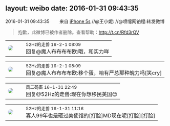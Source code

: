 layout: weibo
date: 2016-01-31 09:43:35
---
<meta name="referrer" content="no-referrer" />

2016-01-31 09:43:35  &nbsp;&nbsp;&nbsp;&nbsp;&nbsp;&nbsp; 来自 <a href="sinaweibo://customweibosource" rel="nofollow">iPhone 5s</a>
//@王小妮: //@喷嚏网铂程:转发微博
>  抱歉，此微博已被作者删除。查看帮助：http://t.cn/Rfd3rQV

<table style="width: 100%;">
  <tr>
    <td style="width: 40px;"><img style="border-radius:50%" src="https://tva4.sinaimg.cn/crop.0.0.180.180.50/8beaf773jw1e8qgp5bmzyj2050050aa8.jpg?KID=imgbed,tva&Expires=1624464141&ssig=q55hDnJLTn"></td>
    <td colspan="2"><small>52Hz的走兽 16-2-1 08:09</small><br/>回复@魔人布布布布欧:哦，和实力咩</td>
  </tr>
</table>

<table style="width: 100%;">
  <tr>
    <td style="width: 40px;"><img style="border-radius:50%" src="https://tva4.sinaimg.cn/crop.0.0.180.180.50/8beaf773jw1e8qgp5bmzyj2050050aa8.jpg?KID=imgbed,tva&Expires=1624464141&ssig=q55hDnJLTn"></td>
    <td colspan="2"><small>52Hz的走兽 16-2-1 08:09</small><br/>回复@魔人布布布布欧:移个蛋，咱有严总那种魄力吗[笑cry]</td>
  </tr>
</table>

<table style="width: 100%;">
  <tr>
    <td style="width: 40px;"><img style="border-radius:50%" src="https://tva3.sinaimg.cn/crop.0.0.639.639.50/6d2a6003jw8f3idy69w2gj20hs0hrt9g.jpg?KID=imgbed,tva&Expires=1624464141&ssig=wVeZFglutd"></td>
    <td colspan="2"><small>风二码畜 16-1-31 22:49</small><br/>回复@52Hz的走兽:现在你想移民美国😌</td>
  </tr>
</table>

<table style="width: 100%;">
  <tr>
    <td style="width: 40px;"><img style="border-radius:50%" src="https://tva4.sinaimg.cn/crop.0.0.180.180.50/8beaf773jw1e8qgp5bmzyj2050050aa8.jpg?KID=imgbed,tva&Expires=1624464141&ssig=q55hDnJLTn"></td>
    <td colspan="2"><small>52Hz的走兽 16-1-31 11:16</small><br/>寡人99年也是砸过美使馆的[打脸]MD现在呢[打脸][打脸]</td>
  </tr>
</table>
